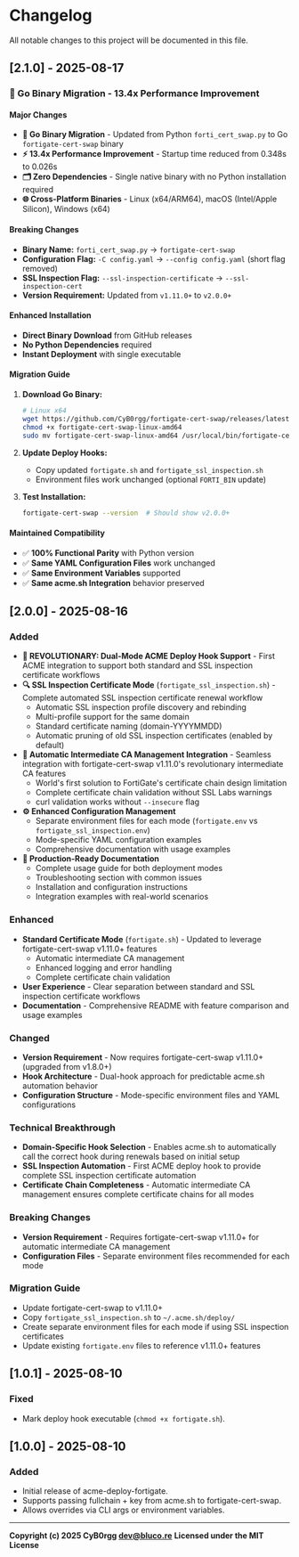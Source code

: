 # Changelog

All notable changes to this project will be documented in this file.

## [2.1.0] - 2025-08-17

### 🚀 Go Binary Migration - 13.4x Performance Improvement

#### **Major Changes**
- **🔄 Go Binary Migration** - Updated from Python `forti_cert_swap.py` to Go `fortigate-cert-swap` binary
- **⚡ 13.4x Performance Improvement** - Startup time reduced from 0.348s to 0.026s
- **🗂️ Zero Dependencies** - Single native binary with no Python installation required
- **🌐 Cross-Platform Binaries** - Linux (x64/ARM64), macOS (Intel/Apple Silicon), Windows (x64)

#### **Breaking Changes**
- **Binary Name:** `forti_cert_swap.py` → `fortigate-cert-swap`
- **Configuration Flag:** `-C config.yaml` → `--config config.yaml` (short flag removed)
- **SSL Inspection Flag:** `--ssl-inspection-certificate` → `--ssl-inspection-cert`
- **Version Requirement:** Updated from `v1.11.0+` to `v2.0.0+`

#### **Enhanced Installation**
- **Direct Binary Download** from GitHub releases
- **No Python Dependencies** required
- **Instant Deployment** with single executable

#### **Migration Guide**
1. **Download Go Binary:**
   ```bash
   # Linux x64
   wget https://github.com/CyB0rgg/fortigate-cert-swap/releases/latest/download/fortigate-cert-swap-linux-amd64
   chmod +x fortigate-cert-swap-linux-amd64
   sudo mv fortigate-cert-swap-linux-amd64 /usr/local/bin/fortigate-cert-swap
   ```

2. **Update Deploy Hooks:**
   - Copy updated `fortigate.sh` and `fortigate_ssl_inspection.sh`
   - Environment files work unchanged (optional `FORTI_BIN` update)

3. **Test Installation:**
   ```bash
   fortigate-cert-swap --version  # Should show v2.0.0+
   ```

#### **Maintained Compatibility**
- ✅ **100% Functional Parity** with Python version
- ✅ **Same YAML Configuration Files** work unchanged
- ✅ **Same Environment Variables** supported
- ✅ **Same acme.sh Integration** behavior preserved

## [2.0.0] - 2025-08-16

### Added
- **🚀 REVOLUTIONARY: Dual-Mode ACME Deploy Hook Support** - First ACME integration to support both standard and SSL inspection certificate workflows
- **🔍 SSL Inspection Certificate Mode** (`fortigate_ssl_inspection.sh`) - Complete automated SSL inspection certificate renewal workflow
  - Automatic SSL inspection profile discovery and rebinding
  - Multi-profile support for the same domain
  - Standard certificate naming (domain-YYYYMMDD)
  - Automatic pruning of old SSL inspection certificates (enabled by default)
- **🤖 Automatic Intermediate CA Management Integration** - Seamless integration with fortigate-cert-swap v1.11.0's revolutionary intermediate CA features
  - World's first solution to FortiGate's certificate chain design limitation
  - Complete certificate chain validation without SSL Labs warnings
  - curl validation works without `--insecure` flag
- **⚙️ Enhanced Configuration Management**
  - Separate environment files for each mode (`fortigate.env` vs `fortigate_ssl_inspection.env`)
  - Mode-specific YAML configuration examples
  - Comprehensive documentation with usage examples
- **📝 Production-Ready Documentation**
  - Complete usage guide for both deployment modes
  - Troubleshooting section with common issues
  - Installation and configuration instructions
  - Integration examples with real-world scenarios

### Enhanced
- **Standard Certificate Mode** (`fortigate.sh`) - Updated to leverage fortigate-cert-swap v1.11.0+ features
  - Automatic intermediate CA management
  - Enhanced logging and error handling
  - Complete certificate chain validation
- **User Experience** - Clear separation between standard and SSL inspection certificate workflows
- **Documentation** - Comprehensive README with feature comparison and usage examples

### Changed
- **Version Requirement** - Now requires fortigate-cert-swap v1.11.0+ (upgraded from v1.8.0+)
- **Hook Architecture** - Dual-hook approach for predictable acme.sh automation behavior
- **Configuration Structure** - Mode-specific environment files and YAML configurations

### Technical Breakthrough
- **Domain-Specific Hook Selection** - Enables acme.sh to automatically call the correct hook during renewals based on initial setup
- **SSL Inspection Automation** - First ACME deploy hook to provide complete SSL inspection certificate automation
- **Certificate Chain Completeness** - Automatic intermediate CA management ensures complete certificate chains for all modes

### Breaking Changes
- **Version Requirement** - Requires fortigate-cert-swap v1.11.0+ for automatic intermediate CA management
- **Configuration Files** - Separate environment files recommended for each mode

### Migration Guide
- Update fortigate-cert-swap to v1.11.0+
- Copy `fortigate_ssl_inspection.sh` to `~/.acme.sh/deploy/`
- Create separate environment files for each mode if using SSL inspection certificates
- Update existing `fortigate.env` files to reference v1.11.0+ features

## [1.0.1] - 2025-08-10
### Fixed
- Mark deploy hook executable (`chmod +x fortigate.sh`).

## [1.0.0] - 2025-08-10
### Added
- Initial release of acme-deploy-fortigate.
- Supports passing fullchain + key from acme.sh to fortigate-cert-swap.
- Allows overrides via CLI args or environment variables.

---

**Copyright (c) 2025 CyB0rgg <dev@bluco.re>**
**Licensed under the MIT License**
